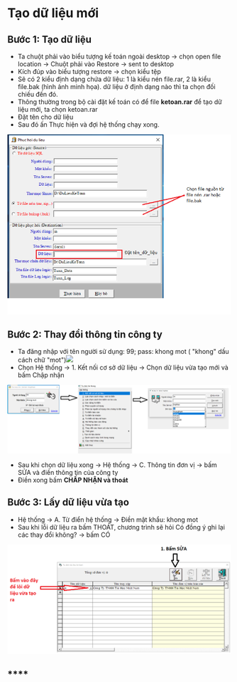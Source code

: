 # Tạo dữ liệu mới

## **Bước 1: Tạo dữ liệu** 

* Ta chuột phải vào biểu tượng kế toán ngoài desktop -&gt; chọn open file location -&gt; Chuột phải vào Restore -&gt; sent to desktop
* Kích đúp vào biểu tượng restore -&gt; chọn kiểu tệp
* Sẽ có 2 kiểu định dạng chứa dữ liệu: 1 là kiểu nén file.rar, 2 là kiểu file.bak \(hình ảnh minh họa\). dữ liệu ở định dạng nào thì ta chọn đối chiếu đến đó.
* Thông thường trong bộ cài đặt kế toán có để file **ketoan.rar** để tạo dữ liệu mới, ta chọn ketoan.rar
* Đặt tên cho dữ liệu
* Sau đó ấn Thực hiện và đợi hệ thống chạy xong. 

![](../.gitbook/assets/tm1.png)

## Bước 2: Thay đổi thông tin công ty

* Ta đăng nhập với tên người sử dụng: 99; pass: khong mot \( "khong" dấu cách chữ "mot"\)![](https://phanmemnhatnam.com/wp-content/uploads/2018/03/3-3.png)
* Chọn Hệ thống -&gt; 1. Kết nối cơ sở dữ liệu -&gt; Chọn dữ liệu vừa tạo mới và bấm Chập nhận

![](../.gitbook/assets/ketnoi.png)

* Sau khi chọn dữ liệu xong -&gt; Hệ thống -&gt; C. Thông tin đơn vị -&gt; bấm SỬA và điền thông tin của công ty 
* Điền xong bấm **CHẤP NHẬN và thoát**

## Bước 3: Lấy dữ liệu vừa tạo

* Hệ thống -&gt; A. Từ điển hệ thống -&gt; Điền mật khẩu: khong mot
* Sau khi lỗi dữ liệu ra bấm THOÁT, chương trình sẽ hỏi Có đồng ý ghi lại các thay đổi không? -&gt; bấm CÓ

![](../.gitbook/assets/tudiendulieu.png)

## \*\*\*\*

